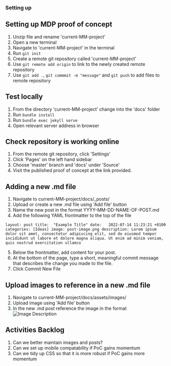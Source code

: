 ### Setting up 

## Setting up MDP proof of concept

1. Unzip file and rename 'current-MM-project'
2. Open a new terminal 
3. Navigate to 'current-MM-project' in the terminal
4. Run `git init`
5. Create a remote git repository called 'current-MM-project' 
6. Use `git remote add origin` to link to the newly created remote repository 
7. Use `git add .`, `git commmit -m "message"` and `git push` to add files to remote repository 

## Test locally 

1. From the directory 'current-MM-project' change into the 'docs' folder
2. Run `bundle install`
3. Run `bundle exec jekyll serve`
4. Open relevant server address in browser

## Check repository is working online 

1. From the remote git repository, click 'Settings'
2. Click 'Pages' on the left hand sidebar 
3. Choose 'master' branch and 'docs' under 'Source' 
4. Visit the published proof of concept at the link provided. 

## Adding a new .md file 

1. Navigate to current-MM-project/docs/_posts/
2. Upload or create a new .md file using 'Add file' button 
3. Name the new post in the format YYYY-MM-DD-NAME-OF-POST.md
4. Add the following YAML frontmatter to the top of the file

`layout: post
title:  "Example Title"
date:   2022-07-14 11:23:21 +0100
categories: [Ideas]
image: post-image.png
description: Lorem ipsum dolor sit amet, consectetur adipiscing elit, sed do eiusmod tempor incididunt ut labore et dolore magna aliqua. Ut enim ad minim veniam, quis nostrud exercitation ullamco`

5. Below the frontmatter, add content for your post.
6. At the bottom of the page, type a short, meaningful commit message that describes the change you made to the file.
7. Click Commit New File

## Upload images to reference in a new .md file

1. Navigate to current-MM-project/docs/assets/images/
2. Upload image using 'Add file' button
3. In the new .md post reference the image in the format ![Image Description]({{site.baseurl}}/assets/images/async-py.png "Image Description")

## Activities Backlog 

1. Can we better maintain images and posts?
2. Can we set up mobile compatability if PoC gains momentum
3. Can we tidy up CSS so that it is more robust if PoC gains more momentum 